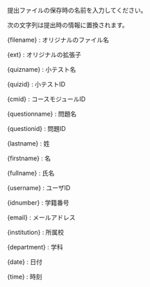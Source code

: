 提出ファイルの保存時の名前を入力してください。

次の文字列は提出時の情報に置換されます。

{filename}
: オリジナルのファイル名

{ext}
: オリジナルの拡張子

{quizname}
: 小テスト名

{quizid}
: 小テストID

{cmid}
: コースモジュールID

{questionname}
: 問題名

{questionid}
: 問題ID

{lastname}
: 姓

{firstname}
: 名

{fullname}
: 氏名

{username}
: ユーザID

{idnumber}
: 学籍番号

{email}
: メールアドレス

{institution}
: 所属校

{department}
: 学科

{date}
: 日付

{time}
: 時刻
